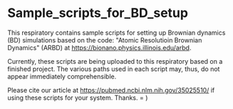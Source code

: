 # Sample_scripts_for_BD_setup
This respiratory contains sample scripts for setting up Brownian dynamics (BD) simulations based on the code:
"Atomic Resolutioin Brownian Dynamics" (ARBD) at https://bionano.physics.illinois.edu/arbd.

Currently, these scripts are being uploaded to this respiratory based on a finished project. 
The various paths used in each script may, thus, do not appear immediately comprehensible.

Please cite our article at https://pubmed.ncbi.nlm.nih.gov/35025510/ if using these scripts for your system. Thanks. = )
